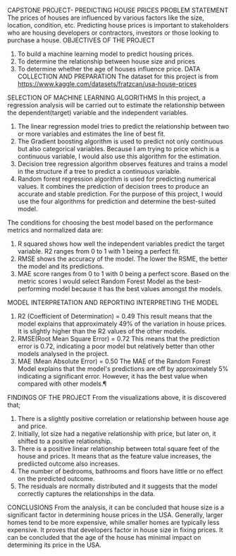 CAPSTONE PROJECT- PREDICTING HOUSE PRICES
PROBLEM STATEMENT
The prices of houses are influenced by various factors like the size, location, condition, etc. Predicting house prices is important to stakeholders who are housing developers or contractors, investors or those looking to purchase a house.
OBJECTIVES OF THE PROJECT
1. To build a machine learning model to predict housing prices.
2. To determine the relationship between house size and prices
3. To determine whether the age of houses influence price.
DATA COLLECTION AND PREPARATION
The dataset for this project is from https://www.kaggle.com/datasets/fratzcan/usa-house-prices

SELECTION OF MACHINE LEARNING ALGORITHMS
In this project, a regression analysis will be carried out to estimate the relationship between the dependent(target) variable and the independent variables.
1. The linear regression model tries to predict the relationship between two or more variables and estimates the line of best fit.
2. The Gradient boosting algorithm is used to predict not only continuous but also categorical variables. Because I am trying to price which is a continuous variable, I would also use this algorithm for the estimation.
3. Decision tree regression algorithm observes features and trains a model in the structure if a tree to predict a continuous variable.
4. Random forest regression algorithm is used for predicting numerical values. It combines the prediction of decision trees to produce an accurate and stable prediction.
For the purpose of this project, I would use the four algorithms for prediction and determine the best-suited model.

The conditions for choosing the best model based on the performance metrics and normalized data are:
1. R squared shows how well the independent variables predict the target variable. R2 ranges from 0 to 1 with 1 being a perfect fit.
2. RMSE shows the accuracy of the model. The lower the RSME, the better the model and its predictions.
3. MAE score ranges from 0 to 1 with 0 being a perfect score.
Based on the metric scores I would select Random Forest Model as the best-performing model because it has the best values amongst the models.


MODEL INTERPRETATION AND REPORTING
INTERPRETING THE MODEL
1. R2 (Coefficient of Determination) = 0.49
This result means that the model explains that approximately 49% of the variation in house prices. It is slightly higher than the R2 values of the other models.
2. RMSE(Root Mean Square Error) = 0.72
This means that the prediction error is 0.72, indicating a poor model but relatively better than other models analysed in the project.
3. MAE (Mean Absolute Error) = 0.50
The MAE of the Random Forest Model explains that the model's predictions are off by approximately 5% indicating a significant error. However, it has the best value when compared with other models.¶

 FINDINGS OF THE PROJECT
From the visualizations above, it is discovered that;
1. There is a slightly positive correlation or relationship between house age and price.
2. Initially, lot size had a negative relationship with price, but later on, it shifted to a positive relationship.
3. There is a positive linear relationship between total square feet of the house and prices. It means that as the feature value increases, the prediicted outcome also increases.
3. The number of bedrooms, bathrooms and floors have little or no effect on the predicted outcome.
4. The residuals are normally distributed and it suggests that the model correctly captures the relationships in the data.
   
CONCLUSIONS
From the analysis, it can be concluded that house size is a significant factor in determining house prices in the USA. Generally, larger homes tend to be more expensive, while smaller homes are typically less expensive. It proves that developers factor in house size in fixing prices.
It can be concluded that the age of the house has minimal impact on determining its price in the USA.

